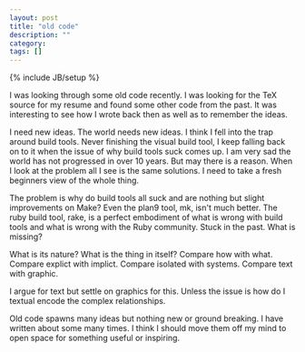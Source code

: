 ```yaml
---
layout: post
title: "old code"
description: ""
category: 
tags: []
---
```

{% include JB/setup %}


I was looking through some old code recently. I was looking for the TeX source
for my resume and found some other code from the past. It was interesting to
see how I wrote back then as well as to remember the ideas.

I need new ideas. The world needs new ideas. I think I fell into the trap
around build tools. Never finishing the visual build tool, I keep falling back
on to it when the issue of why build tools suck comes up. I am very sad the
world has not progressed in over 10 years. But may there is a reason. When I
look at the problem all I see is the same solutions. I need to take a fresh
beginners view of the whole thing. 

The problem is why do build tools all suck and are nothing but slight
improvements on Make? Even the plan9 tool, mk, isn't much better. The ruby
build tool, rake, is a perfect embodiment of what is wrong with build tools
and what is wrong with the Ruby community. Stuck in the past. What is missing?


What is its nature? What is the thing in itself? Compare how with what.
Compare explict with implict. Compare isolated with systems. Compare text with
graphic. 

I argue for text but settle on graphics for this. Unless the issue is how do
I textual encode the complex relationships. 

Old code spawns many ideas but nothing new or ground breaking. I have written
about some many times. I think I should move them off my mind to open space
for something useful or inspiring.










